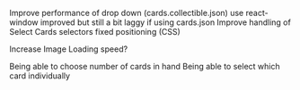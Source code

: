 Improve performance of drop down (cards.collectible.json)
    use react-window
    improved but still a bit laggy if using cards.json
Improve handling of Select Cards selectors
fixed positioning (CSS)

Increase Image Loading speed?


Being able to choose number of cards in hand
Being able to select which card individually